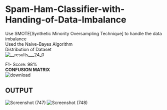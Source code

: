# Spam-Ham-Classifier-with-Handing-of-Data-Imbalance<br>
Use SMOTE[Synthetic Minority Oversampling Technique] to handle the data imbalance<br>
Used the Naive-Bayes Algorithm<br>
Distribution of Dataset<br>
![__results___24_0](https://github.com/user-attachments/assets/d52dc556-39cb-4575-b5aa-aa103f59e746)

F1- Score: 98%<br>
<b>CONFUSION MATRIX </b> <br>
![download](https://github.com/user-attachments/assets/6ee636e6-5a35-4815-b323-3f55a8a81fc6) <br>
<H2>OUTPUT</H2>

![Screenshot (747)](https://github.com/user-attachments/assets/d215fd86-6418-4e53-b7d6-c96db4f163dc)
![Screenshot (748)](https://github.com/user-attachments/assets/1073aebd-1781-44f8-94a2-6ff0a515c0f7)
